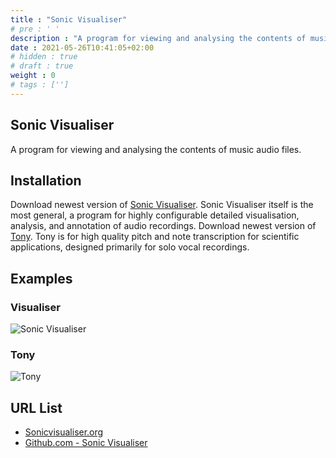 ```yaml
---
title : "Sonic Visualiser"
# pre : ' '
description : "A program for viewing and analysing the contents of music audio files."
date : 2021-05-26T10:41:05+02:00
# hidden : true
# draft : true
weight : 0
# tags : ['']
---
```


## Sonic Visualiser

A program for viewing and analysing the contents of music audio files.

## Installation

Download newest version of [Sonic Visualiser](https://sonicvisualiser.org/download.html). Sonic Visualiser itself is the most general, a program for highly configurable detailed visualisation, analysis, and annotation of audio recordings.
Download newest version of [Tony](https://code.soundsoftware.ac.uk/projects/sonic-lineup/files). Tony is for high quality pitch and note transcription for scientific applications, designed primarily for solo vocal recordings.

## Examples

### Visualiser

![Sonic Visualiser](images/example1.png)

### Tony

![Tony](images/example2.png)

## URL List

* [Sonicvisualiser.org](https://sonicvisualiser.org/)
* [Github.com - Sonic Visualiser](https://github.com/sonic-visualiser/sonic-visualiser)
